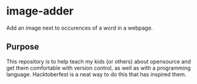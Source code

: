 # image-adder
Add an image next to occurences of a word in a webpage.


## Purpose
This repository is to help teach my kids (or others) about opensource and get them comfortable with version control, as well as with a programming language. Hacktoberfest is a neat way to do this that has inspired them.

